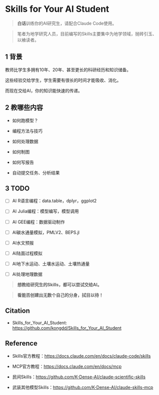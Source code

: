 <h1>Skills for Your AI Student</h1>

> **白话**训练你的AI研究生，请配合Claude Code使用。

> 笔者为地学研究人员，目前编写的Skills主要集中为地学领域，抛砖引玉、以飨读者。

<!-- > 可以把你的skills都教授给AI研究生 -->

## 1 背景

教师比学生多拥有10年、20年、甚至更长的科研经历和知识储备。

这些经验交给学生，学生需要有很长的时间才能吸收、消化。

而现在交给AI，你的知识能快速的传递。


## 2 教哪些内容

<!-- 哪些是可以教给AI的skills？ -->

- 如何跑模型？

- 编程方法与技巧

  <!-- 10年数据科学编程， -->

- 如何处理数据

- 如何制图

- 如何写报告

- 自动提交任务、分析结果


## 3 TODO

- [ ] AI R语言编程：data.table，dplyr，ggplot2

- [ ] AI Julia编程：模型编写，模型调用

- [ ] AI GEE编程：数据驱动制作

- [ ] AI碳水通量模拟，PMLV2、BEPS.jl

- [ ] AI水文预报

- [ ] AI陆面过程模拟

- [ ] AI地下水运动、土壤水运动、土壤热通量

- [ ] AI处理地理数据

<!-- - [ ] 模型驱动制作，Google Earth Engine -->
<!-- - [ ] 模型驱动制作，Julia HydroTools.jl -->


> **想教给研究生的Skills，都可以尝试交给AI。**

> **看能否创建出无数个自己的分身，拭目以待！**


## Citation <!-- omit in toc -->

- Skills_for_Your_AI_Student: <https://github.com/kongdd/Skills_for_Your_AI_Student>


## Reference <!-- omit in toc -->

- Skills官方教程：<https://docs.claude.com/en/docs/claude-code/skills>

- MCP官方教程：<https://docs.claude.com/en/docs/mcp>

- 民间Skills：<https://github.com/K-Dense-AI/claude-scientific-skills>

- 武装其他模型Skills：<https://github.com/K-Dense-AI/claude-skills-mcp>
